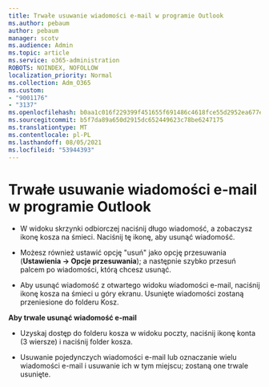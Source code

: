 ```yaml
---
title: Trwałe usuwanie wiadomości e-mail w programie Outlook
ms.author: pebaum
author: pebaum
manager: scotv
ms.audience: Admin
ms.topic: article
ms.service: o365-administration
ROBOTS: NOINDEX, NOFOLLOW
localization_priority: Normal
ms.collection: Adm_O365
ms.custom:
- "9001176"
- "3137"
ms.openlocfilehash: b0aa1c016f229399f451655f691486c4618fce55d2952ea677edb902349dd270
ms.sourcegitcommit: b5f7da89a650d2915dc652449623c78be6247175
ms.translationtype: MT
ms.contentlocale: pl-PL
ms.lasthandoff: 08/05/2021
ms.locfileid: "53944393"
---
```

# <a name="permanently-delete-an-email-in-outlook"></a>Trwałe usuwanie wiadomości e-mail w programie Outlook

- W widoku skrzynki odbiorczej naciśnij długo wiadomość, a zobaczysz ikonę kosza na śmieci. Naciśnij tę ikonę, aby usunąć wiadomość.

- Możesz również ustawić opcję "usuń" jako opcję przesuwania (**Ustawienia -> Opcje przesuwania**); a następnie szybko przesuń palcem po wiadomości, którą chcesz usunąć. 

- Aby usunąć wiadomość z otwartego widoku wiadomości e-mail, naciśnij ikonę kosza na śmieci u góry ekranu. Usunięte wiadomości zostaną przeniesione do folderu Kosz. 

**Aby trwale usunąć wiadomość e-mail**

- Uzyskaj dostęp do folderu kosza w widoku poczty, naciśnij ikonę konta (3 wiersze) i naciśnij folder kosza.

- Usuwanie pojedynczych wiadomości e-mail lub oznaczanie wielu wiadomości e-mail i usuwanie ich w tym miejscu; zostaną one trwale usunięte.
